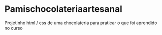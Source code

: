 # Pamischocolateriaartesanal
 Projetinho html / css de uma chocolateria para praticar o que foi aprendido no curso
